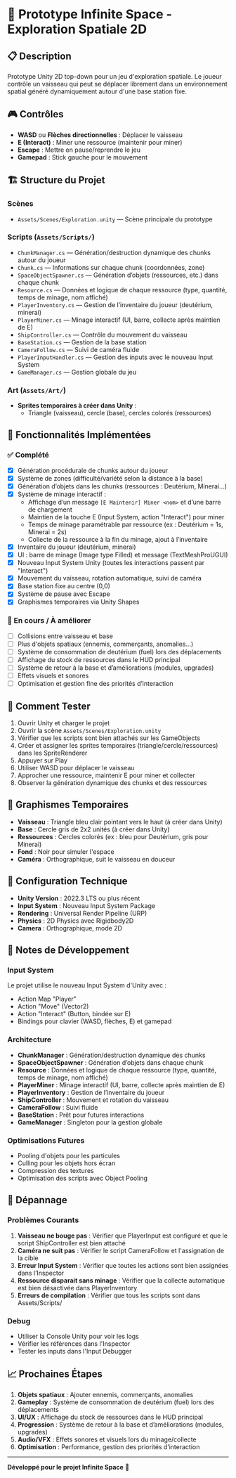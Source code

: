 # 🚀 Prototype Infinite Space - Exploration Spatiale 2D

## 📋 Description
Prototype Unity 2D top-down pour un jeu d'exploration spatiale. Le joueur contrôle un vaisseau qui peut se déplacer librement dans un environnement spatial généré dynamiquement autour d'une base station fixe.

## 🎮 Contrôles
- **WASD** ou **Flèches directionnelles** : Déplacer le vaisseau
- **E (Interact)** : Miner une ressource (maintenir pour miner)
- **Escape** : Mettre en pause/reprendre le jeu
- **Gamepad** : Stick gauche pour le mouvement

## 🏗️ Structure du Projet

### Scènes
- `Assets/Scenes/Exploration.unity` — Scène principale du prototype

### Scripts (`Assets/Scripts/`)
- `ChunkManager.cs` — Génération/destruction dynamique des chunks autour du joueur
- `Chunk.cs` — Informations sur chaque chunk (coordonnées, zone)
- `SpaceObjectSpawner.cs` — Génération d’objets (ressources, etc.) dans chaque chunk
- `Resource.cs` — Données et logique de chaque ressource (type, quantité, temps de minage, nom affiché)
- `PlayerInventory.cs` — Gestion de l’inventaire du joueur (deutérium, minerai)
- `PlayerMiner.cs` — Minage interactif (UI, barre, collecte après maintien de E)
- `ShipController.cs` — Contrôle du mouvement du vaisseau
- `BaseStation.cs` — Gestion de la base station
- `CameraFollow.cs` — Suivi de caméra fluide
- `PlayerInputHandler.cs` — Gestion des inputs avec le nouveau Input System
- `GameManager.cs` — Gestion globale du jeu

### Art (`Assets/Art/`)
- **Sprites temporaires à créer dans Unity** :
  - Triangle (vaisseau), cercle (base), cercles colorés (ressources)

## 🎯 Fonctionnalités Implémentées

### ✅ Complété
- [x] Génération procédurale de chunks autour du joueur
- [x] Système de zones (difficulté/variété selon la distance à la base)
- [x] Génération d’objets dans les chunks (ressources : Deutérium, Minerai...)
- [x] Système de minage interactif :
  - Affichage d’un message `[E Maintenir] Miner <nom>` et d’une barre de chargement
  - Maintien de la touche E (Input System, action "Interact") pour miner
  - Temps de minage paramétrable par ressource (ex : Deutérium = 1s, Minerai = 2s)
  - Collecte de la ressource à la fin du minage, ajout à l’inventaire
- [x] Inventaire du joueur (deutérium, minerai)
- [x] UI : barre de minage (Image type Filled) et message (TextMeshProUGUI)
- [x] Nouveau Input System Unity (toutes les interactions passent par "Interact")
- [x] Mouvement du vaisseau, rotation automatique, suivi de caméra
- [x] Base station fixe au centre (0,0)
- [x] Système de pause avec Escape
- [x] Graphismes temporaires via Unity Shapes

### 🔄 En cours / À améliorer
- [ ] Collisions entre vaisseau et base
- [ ] Plus d'objets spatiaux (ennemis, commerçants, anomalies...)
- [ ] Système de consommation de deutérium (fuel) lors des déplacements
- [ ] Affichage du stock de ressources dans le HUD principal
- [ ] Système de retour à la base et d’améliorations (modules, upgrades)
- [ ] Effets visuels et sonores
- [ ] Optimisation et gestion fine des priorités d’interaction

## 🚀 Comment Tester
1. Ouvrir Unity et charger le projet
2. Ouvrir la scène `Assets/Scenes/Exploration.unity`
3. Vérifier que les scripts sont bien attachés sur les GameObjects
4. Créer et assigner les sprites temporaires (triangle/cercle/ressources) dans les SpriteRenderer
5. Appuyer sur Play
6. Utiliser WASD pour déplacer le vaisseau
7. Approcher une ressource, maintenir E pour miner et collecter
8. Observer la génération dynamique des chunks et des ressources

## 🎨 Graphismes Temporaires
- **Vaisseau** : Triangle bleu clair pointant vers le haut (à créer dans Unity)
- **Base** : Cercle gris de 2x2 unités (à créer dans Unity)
- **Ressources** : Cercles colorés (ex : bleu pour Deutérium, gris pour Minerai)
- **Fond** : Noir pour simuler l'espace
- **Caméra** : Orthographique, suit le vaisseau en douceur

## 🔧 Configuration Technique
- **Unity Version** : 2022.3 LTS ou plus récent
- **Input System** : Nouveau Input System Package
- **Rendering** : Universal Render Pipeline (URP)
- **Physics** : 2D Physics avec Rigidbody2D
- **Camera** : Orthographique, mode 2D

## 📝 Notes de Développement
### Input System
Le projet utilise le nouveau Input System d'Unity avec :
- Action Map "Player"
- Action "Move" (Vector2)
- Action "Interact" (Button, bindée sur E)
- Bindings pour clavier (WASD, flèches, E) et gamepad

### Architecture
- **ChunkManager** : Génération/destruction dynamique des chunks
- **SpaceObjectSpawner** : Génération d’objets dans chaque chunk
- **Resource** : Données et logique de chaque ressource (type, quantité, temps de minage, nom affiché)
- **PlayerMiner** : Minage interactif (UI, barre, collecte après maintien de E)
- **PlayerInventory** : Gestion de l’inventaire du joueur
- **ShipController** : Mouvement et rotation du vaisseau
- **CameraFollow** : Suivi fluide
- **BaseStation** : Prêt pour futures interactions
- **GameManager** : Singleton pour la gestion globale

### Optimisations Futures
- Pooling d'objets pour les particules
- Culling pour les objets hors écran
- Compression des textures
- Optimisation des scripts avec Object Pooling

## 🐛 Dépannage
### Problèmes Courants
1. **Vaisseau ne bouge pas** : Vérifier que PlayerInput est configuré et que le script ShipController est bien attaché
2. **Caméra ne suit pas** : Vérifier le script CameraFollow et l'assignation de la cible
3. **Erreur Input System** : Vérifier que toutes les actions sont bien assignées dans l’Inspector
4. **Ressource disparait sans minage** : Vérifier que la collecte automatique est bien désactivée dans PlayerInventory
5. **Erreurs de compilation** : Vérifier que tous les scripts sont dans Assets/Scripts/

### Debug
- Utiliser la Console Unity pour voir les logs
- Vérifier les références dans l'Inspector
- Tester les inputs dans l'Input Debugger

## 📈 Prochaines Étapes
1. **Objets spatiaux** : Ajouter ennemis, commerçants, anomalies
2. **Gameplay** : Système de consommation de deutérium (fuel) lors des déplacements
3. **UI/UX** : Affichage du stock de ressources dans le HUD principal
4. **Progression** : Système de retour à la base et d’améliorations (modules, upgrades)
5. **Audio/VFX** : Effets sonores et visuels lors du minage/collecte
6. **Optimisation** : Performance, gestion des priorités d’interaction

---
**Développé pour le projet Infinite Space** 🚀 